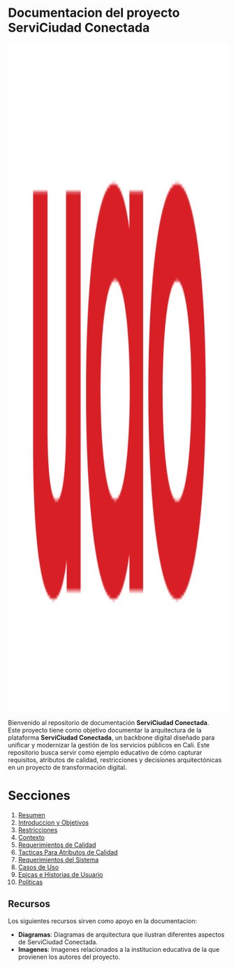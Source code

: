 # Documentacion del proyecto **ServiCiudad Conectada** 
<img width="3840" height="1526" alt="UAO-LOGO" src="recursos/imagenes/UAO-LOGO.png" />

Bienvenido al repositorio de documentación **ServiCiudad Conectada**.  
Este proyecto tiene como objetivo documentar la arquitectura de la plataforma **ServiCiudad Conectada**, un backbone digital diseñado para unificar y modernizar la gestión de los servicios públicos en Cali. Este repositorio busca servir como ejemplo educativo de cómo capturar requisitos, atributos de calidad, restricciones y decisiones arquitectónicas en un proyecto de transformación digital.

# Secciones 
1. [Resumen](docs/EN/00_resumen.md)
2. [Introduccion y Objetivos](docs/01_introduccion_y_objetivos.md)
3. [Restricciones](docs/02_restricciones.md)
4. [Contexto](docs/03_contexto.md)
5. [Requerimientos de Calidad](docs/04_requerimientos_de_calidad.md)
6. [Tacticas Para Atributos de Calidad](docs/05_tacticas_para_atributos_de_calidad.md)
7. [Requerimientos del Sistema](docs/06_requerimientos_del_sistema.md)
8. [Casos de Uso](docs/07_casos_de_uso.md)
9. [Epicas e Historias de Usuario](docs/08_epicas_e_historias_de_usuario.md)
10. [Politicas](docs/09_politicas.md)

## Recursos

Los siguientes recursos sirven como apoyo en la documentacion:
- **Diagramas**: Diagramas de arquitectura que ilustran diferentes aspectos de ServiCiudad Conectada.
- **Imagenes**: Imagenes  relacionados a la institucion educativa de la que provienen los autores del proyecto.

